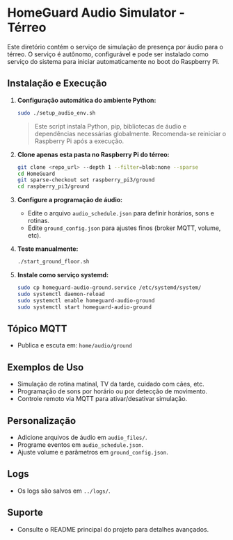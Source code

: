 # HomeGuard Audio Simulator - Térreo

Este diretório contém o serviço de simulação de presença por áudio para o térreo. O serviço é autônomo, configurável e pode ser instalado como serviço do sistema para iniciar automaticamente no boot do Raspberry Pi.

## Instalação e Execução

1. **Configuração automática do ambiente Python:**
   ```bash
   sudo ./setup_audio_env.sh
   ```
   > Este script instala Python, pip, bibliotecas de áudio e dependências necessárias globalmente.
   > Recomenda-se reiniciar o Raspberry Pi após a execução.

2. **Clone apenas esta pasta no Raspberry Pi do térreo:**
   ```bash
   git clone <repo_url> --depth 1 --filter=blob:none --sparse
   cd HomeGuard
   git sparse-checkout set raspberry_pi3/ground
   cd raspberry_pi3/ground
   ```
3. **Configure a programação de áudio:**
   - Edite o arquivo `audio_schedule.json` para definir horários, sons e rotinas.
   - Edite `ground_config.json` para ajustes finos (broker MQTT, volume, etc).
4. **Teste manualmente:**
   ```bash
   ./start_ground_floor.sh
   ```
5. **Instale como serviço systemd:**
   ```bash
   sudo cp homeguard-audio-ground.service /etc/systemd/system/
   sudo systemctl daemon-reload
   sudo systemctl enable homeguard-audio-ground
   sudo systemctl start homeguard-audio-ground
   ```

## Tópico MQTT
- Publica e escuta em: `home/audio/ground`

## Exemplos de Uso
- Simulação de rotina matinal, TV da tarde, cuidado com cães, etc.
- Programação de sons por horário ou por detecção de movimento.
- Controle remoto via MQTT para ativar/desativar simulação.

## Personalização
- Adicione arquivos de áudio em `audio_files/`.
- Programe eventos em `audio_schedule.json`.
- Ajuste volume e parâmetros em `ground_config.json`.

## Logs
- Os logs são salvos em `../logs/`.

## Suporte
- Consulte o README principal do projeto para detalhes avançados.
